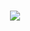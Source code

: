 <h1 align="center">
  <a href="https://starchen.top/">
    <img src="https://readme-typing-svg.herokuapp.com/?lines=盼望星辰，前途似海，来日方长！&center=true&size=27">
  </a>
</h1>
